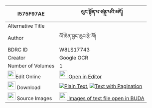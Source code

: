 |I575F97AE|ལུང་སྟོན་པ་ཙནྡྲ་པའི་མདོ། 
| --- | --- 
|Alternative Title |
|Author| ལོ་ཆེན་བྱང་ཆུབ་རྩེ་མོ།
|BDRC ID | W8LS17743
|Creator | Google OCR
|Number of Volumes| 1
|<img width="25" src="https://img.icons8.com/color/25/000000/edit-property.png">Edit Online| [<img width="25" src="https://avatars.githubusercontent.com/u/45091458?s=200&v=4"> Open in Editor](http://editor.openpecha.org/I575F97AE)
|<img width="25" src="https://img.icons8.com/fluent/48/000000/download-2.png"/>  Download | [![](https://img.icons8.com/color/20/000000/txt.png)Plain Text](https://github.com/Openpecha/I575F97AE/releases/download/v1/lungtonpa_tsandra(?)pa_i_do_plain_I575F97AE.zip), [![](https://img.icons8.com/color/20/000000/txt.png)Text with Pagination](https://github.com/Openpecha/I575F97AE/releases/download/v1/lungtonpa_tsandra(?)pa_i_do_pages_I575F97AE.zip)
|<img width="25" src="https://img.icons8.com/plasticine/100/000000/pictures-folder.png"/>  Source Images | [<img width="25" src="https://library.bdrc.io/icons/BUDA-small.svg"> Images of text file open in BUDA](https://library.bdrc.io/show/bdr:W8LS17743)